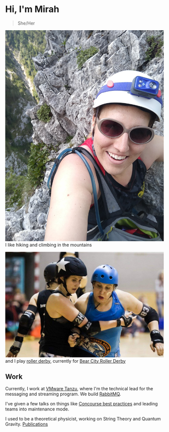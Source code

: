 # Hi, I'm Mirah

> She/Her

![Mirah halfway up a the Drachenwand klettersteig in Austria. She is wearing a helmet and sunglasses and has a backpack with hydration system slung over her shoulder.](https://github.com/MirahImage/MirahImage/blob/main/klettersteig.jpg)
I like hiking and climbing in the mountains

![Mirah wearing protective equipment and a Vienna Roller Derby jersey blocking the opposing jammer with her hips. Mirah has a look of concentration on her face.](https://github.com/MirahImage/MirahImage/blob/main/roller-derby.jpg)
and I play [roller derby](https://wftda.com), currently for [Bear City Roller Derby](https://bearcityrollerderby.com)

## Work

Currently, I work at [VMware Tanzu](https://tanzu.vmware.com), where I'm the technical lead for the messaging and streaming program. We build [RabbitMQ](https://rabbitmq.com).

I've given a few talks on things like [Concourse best practices](https://www.youtube.com/watch?v=FEHzcgr11Ao) and leading teams into maintenance mode.

I used to be a theoretical physicist, working on String Theory and Quantum Gravity. [Publications](https://inspirehep.net/literature?sort=mostrecent&size=25&page=1&q=f%20a%20gary%2C%20m)
